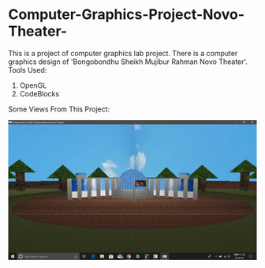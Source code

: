 # Computer-Graphics-Project-Novo-Theater-
This is a project of computer graphics lab project. There is a computer graphics design of 'Bongobondhu Sheikh Mujibur Rahman Novo Theater'.
Tools Used:
1) OpenGL
2) CodeBlocks

Some Views From This Project:

![](https://github.com/mukitul/Computer-Graphics-Project-Novo-Theater-/blob/master/1.%20front_view.png)
        
      
